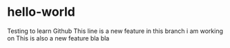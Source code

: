# hello-world
Testing to learn Github
This line is a new feature in this branch i am working on
This is also a new feature bla bla
